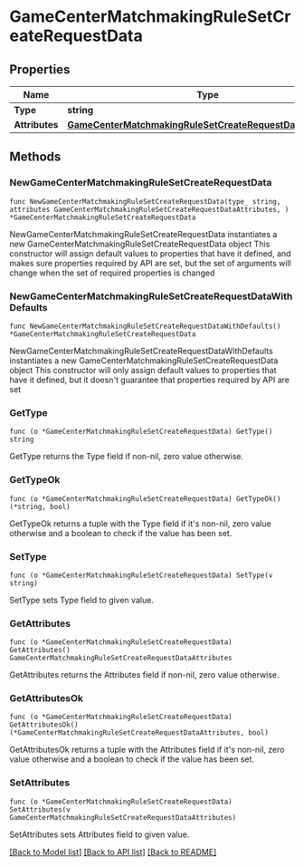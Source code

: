 # GameCenterMatchmakingRuleSetCreateRequestData

## Properties

Name | Type | Description | Notes
------------ | ------------- | ------------- | -------------
**Type** | **string** |  | 
**Attributes** | [**GameCenterMatchmakingRuleSetCreateRequestDataAttributes**](GameCenterMatchmakingRuleSetCreateRequestDataAttributes.md) |  | 

## Methods

### NewGameCenterMatchmakingRuleSetCreateRequestData

`func NewGameCenterMatchmakingRuleSetCreateRequestData(type_ string, attributes GameCenterMatchmakingRuleSetCreateRequestDataAttributes, ) *GameCenterMatchmakingRuleSetCreateRequestData`

NewGameCenterMatchmakingRuleSetCreateRequestData instantiates a new GameCenterMatchmakingRuleSetCreateRequestData object
This constructor will assign default values to properties that have it defined,
and makes sure properties required by API are set, but the set of arguments
will change when the set of required properties is changed

### NewGameCenterMatchmakingRuleSetCreateRequestDataWithDefaults

`func NewGameCenterMatchmakingRuleSetCreateRequestDataWithDefaults() *GameCenterMatchmakingRuleSetCreateRequestData`

NewGameCenterMatchmakingRuleSetCreateRequestDataWithDefaults instantiates a new GameCenterMatchmakingRuleSetCreateRequestData object
This constructor will only assign default values to properties that have it defined,
but it doesn't guarantee that properties required by API are set

### GetType

`func (o *GameCenterMatchmakingRuleSetCreateRequestData) GetType() string`

GetType returns the Type field if non-nil, zero value otherwise.

### GetTypeOk

`func (o *GameCenterMatchmakingRuleSetCreateRequestData) GetTypeOk() (*string, bool)`

GetTypeOk returns a tuple with the Type field if it's non-nil, zero value otherwise
and a boolean to check if the value has been set.

### SetType

`func (o *GameCenterMatchmakingRuleSetCreateRequestData) SetType(v string)`

SetType sets Type field to given value.


### GetAttributes

`func (o *GameCenterMatchmakingRuleSetCreateRequestData) GetAttributes() GameCenterMatchmakingRuleSetCreateRequestDataAttributes`

GetAttributes returns the Attributes field if non-nil, zero value otherwise.

### GetAttributesOk

`func (o *GameCenterMatchmakingRuleSetCreateRequestData) GetAttributesOk() (*GameCenterMatchmakingRuleSetCreateRequestDataAttributes, bool)`

GetAttributesOk returns a tuple with the Attributes field if it's non-nil, zero value otherwise
and a boolean to check if the value has been set.

### SetAttributes

`func (o *GameCenterMatchmakingRuleSetCreateRequestData) SetAttributes(v GameCenterMatchmakingRuleSetCreateRequestDataAttributes)`

SetAttributes sets Attributes field to given value.



[[Back to Model list]](../README.md#documentation-for-models) [[Back to API list]](../README.md#documentation-for-api-endpoints) [[Back to README]](../README.md)


